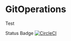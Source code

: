 # GitOperations
Test


Status Badge
[![CircleCI](https://circleci.com/gh/gooorack/GitOperations.svg?style=svg)](https://circleci.com/gh/gooorack/GitOperations)
